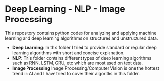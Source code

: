 # Deep Learning - NLP - Image Processing

This repository contains python codes for analyzing and applying machine learning and deep learning algorithms on structured and unstructured data.<br>

- **Deep Learning**: In this folder I tried to provide standard or regular deep learning algorithms with short and concise explanation.
- **NLP**: This folder contains different types of deep learning algorithms such as RNN, LSTM, GRU, etc which are most used on text data.
- **Image Processing** Image Processing/Computer Vision is one the hottest trend in AI and I have tried to cover their algoriths in this folder.